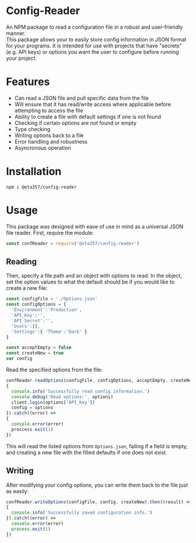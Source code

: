 # Config-Reader
An NPM package to read a configuration file in a robust and user-friendly manner.
<br>
This package allows your to easily store config information in JSON format for your programs. It is intended for use with projects that have "secrets" (e.g. API keys) or options you want the user to configure before running your project.

# Features
 - Can read a JSON file and pull specific data from the file
 - Will ensure that it has read/write access where applicable before attempting to access the file
 - Ability to create a file with default settings if one is not found
 - Checking if certain options are not found or empty
 - Type checking
 - Writing options back to a file
 - Error handling and robustness
 - Asyncronous operation

# Installation
```
npm i @eta357/config-reader
```
# Usage
This package was designed with ease of use in mind as a universal JSON file reader.
First, require the module:
```js
const confReader = require('@eta357/config-reader')
```
## Reading
Then, specify a file path and an object with options to read. In the object, set the option values to what the default should be if you would like to create a new file:
```js
const configFile = './Options.json'
const configOptions = {
  'Environment':'Production',
  'API_Key':'',
  'API_Secret':'',
  'Users':[],
  'Settings':{ 'Theme':'Dark' }
}

const acceptEmpty = false
const createNew = true
var config
```
Read the specified options from the file:
```js
confReader.readOptions(configFile, configOptions, acceptEmpty, createNew).then((options) =>
{
  console.info('Successfully read config information.')
  console.debug('Read options:', options)
  client.login(options['API_Key'])
  config = options
}).catch((error) =>
{
  console.error(error)
  proccess.exit(1)
})
```
This will read the listed options from `Options.json`, failing if a field is empty, and creating a new file with the filled defaults if one does not exist.
## Writing
After modifying your config options, you can write them back to the file just as easily:
```js
confReader.writeOptions(configFile, config, createNew).then((result) =>
{
  console.info('Successfully saved configuration info.')
}).catch((error) =>
  console.error(error)
  process.exit(1)
})
```
